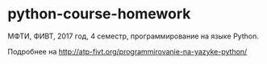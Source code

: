 # python-course-homework
МФТИ, ФИВТ, 2017 год, 4 семестр, программирование на языке Python.

Подробнее на http://atp-fivt.org/programmirovanie-na-yazyke-python/
